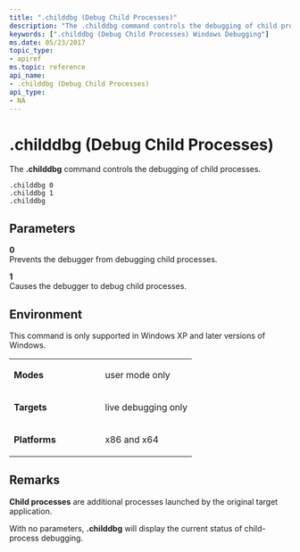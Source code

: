 ```yaml
---
title: ".childdbg (Debug Child Processes)"
description: "The .childdbg command controls the debugging of child processes."
keywords: [".childdbg (Debug Child Processes) Windows Debugging"]
ms.date: 05/23/2017
topic_type:
- apiref
ms.topic: reference
api_name:
- .childdbg (Debug Child Processes)
api_type:
- NA
---
```


# .childdbg (Debug Child Processes)


The **.childdbg** command controls the debugging of child processes.

```dbgsyntax
.childdbg 0 
.childdbg 1 
.childdbg 
```

## <span id="ddk_meta_debug_child_processes_dbg"></span><span id="DDK_META_DEBUG_CHILD_PROCESSES_DBG"></span>Parameters


<span id="_______0______"></span> **0**   
Prevents the debugger from debugging child processes.

<span id="_______1______"></span> **1**   
Causes the debugger to debug child processes.

## Environment

This command is only supported in Windows XP and later versions of Windows.

<table>
<colgroup>
<col width="50%" />
<col width="50%" />
</colgroup>
<tbody>
<tr class="odd">
<td align="left"><p><strong>Modes</strong></p></td>
<td align="left"><p>user mode only</p></td>
</tr>
<tr class="even">
<td align="left"><p><strong>Targets</strong></p></td>
<td align="left"><p>live debugging only</p></td>
</tr>
<tr class="odd">
<td align="left"><p><strong>Platforms</strong></p></td>
<td align="left"><p>x86 and x64</p></td>
</tr>
</tbody>
</table>

 

## Remarks

**Child processes** are additional processes launched by the original target application.

With no parameters, **.childdbg** will display the current status of child-process debugging.

